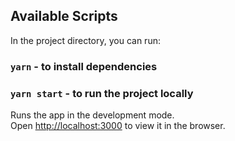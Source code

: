 ## Available Scripts

In the project directory, you can run:

### `yarn` - to install dependencies

### `yarn start` - to run the project locally

Runs the app in the development mode.\
Open [http://localhost:3000](http://localhost:3000) to view it in the browser.

